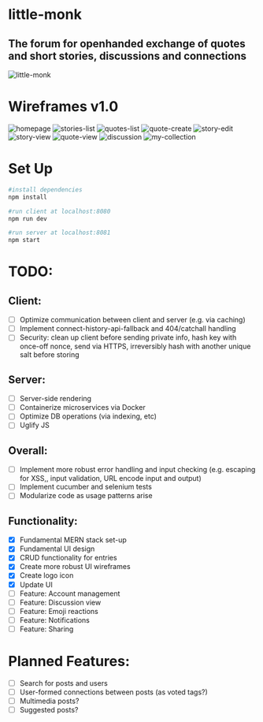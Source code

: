 # little-monk
## The forum for openhanded exchange of quotes and short stories, discussions and connections

![little-monk](/client/src/assets/little-monk-icon.png)

# Wireframes v1.0
![homepage](/wireframes/homepage.png)
![stories-list](/wireframes/stories-list.png)
![quotes-list](/wireframes/quotes-list.png)
![quote-create](/wireframes/quote-create.png)
![story-edit](/wireframes/story-edit.png)
![story-view](/wireframes/story-view.png)
![quote-view](/wireframes/quote-view.png)
![discussion](/wireframes/discussion.png)
![my-collection](/wireframes/my-collection.png)

# Set Up
``` bash
#install dependencies
npm install

#run client at localhost:8080
npm run dev

#run server at localhost:8081
npm start

```
# TODO:
## Client:
- [ ] Optimize communication between client and server (e.g. via caching)
- [ ] Implement connect-history-api-fallback and 404/catchall handling
- [ ] Security: clean up client before sending private info, hash key with once-off nonce, send via HTTPS, irreversibly hash with another unique salt before storing

## Server:
- [ ] Server-side rendering
- [ ] Containerize microservices via Docker
- [ ] Optimize DB operations (via indexing, etc)
- [ ] Uglify JS

## Overall:
- [ ] Implement more robust error handling and input checking (e.g. escaping for XSS,, input validation, URL encode input and output)
- [ ] Implement cucumber and selenium tests
- [ ] Modularize code as usage patterns arise

## Functionality:
- [x] Fundamental MERN stack set-up
- [x] Fundamental UI design
- [x] CRUD functionality for entries
- [x] Create more robust UI wireframes
- [x] Create logo icon
- [x] Update UI
- [ ] Feature: Account management
- [ ] Feature: Discussion view
- [ ] Feature: Emoji reactions
- [ ] Feature: Notifications
- [ ] Feature: Sharing

# Planned Features:
- [ ] Search for posts and users
- [ ] User-formed connections between posts (as voted tags?)
- [ ] Multimedia posts?
- [ ] Suggested posts?
